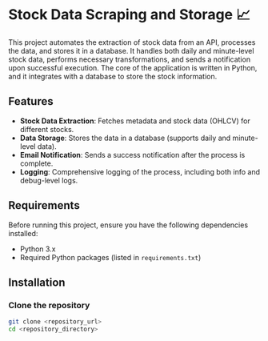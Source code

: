 # Stock Data Scraping and Storage :chart_with_upwards_trend:

This project automates the extraction of stock data from an API, processes the data, and stores it in a database. It handles both daily and minute-level stock data, performs necessary transformations, and sends a notification upon successful execution. The core of the application is written in Python, and it integrates with a database to store the stock information.

## Features

- **Stock Data Extraction**: Fetches metadata and stock data (OHLCV) for different stocks.
- **Data Storage**: Stores the data in a database (supports daily and minute-level data).
- **Email Notification**: Sends a success notification after the process is complete.
- **Logging**: Comprehensive logging of the process, including both info and debug-level logs.

## Requirements

Before running this project, ensure you have the following dependencies installed:

- Python 3.x
- Required Python packages (listed in `requirements.txt`)

## Installation

### Clone the repository

```bash
git clone <repository_url>
cd <repository_directory>
